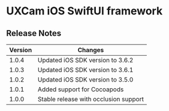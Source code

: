 # UXCam iOS SwiftUI framework


## Release Notes ##

Version   | Changes
---------- | ----------
1.0.4   | Updated iOS SDK version to 3.6.2
1.0.3   | Updated iOS SDK version to 3.6.1
1.0.2   | Updated iOS SDK version to 3.5.0
1.0.1   | Added support for Cocoapods
1.0.0   | Stable release with occlusion support
